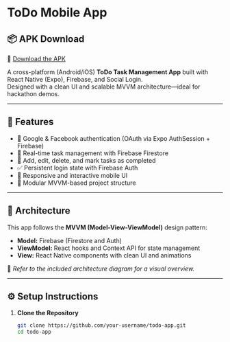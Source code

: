 # ToDo Mobile App

## 📦 APK Download

📲 [Download the APK](https://github.com/itsme-arun/Katomaran/releases/download/v1.0.0/universal.apk)



A cross-platform (Android/iOS) **ToDo Task Management App** built with React Native (Expo), Firebase, and Social Login.  
Designed with a clean UI and scalable MVVM architecture—ideal for hackathon demos.

---

## 🚀 Features

- 🔐 Google & Facebook authentication (OAuth via Expo AuthSession + Firebase)
- 🔄 Real-time task management with Firebase Firestore
- 📝 Add, edit, delete, and mark tasks as completed
- ✅ Persistent login state with Firebase Auth
- 📱 Responsive and interactive mobile UI
- 🧩 Modular MVVM-based project structure

---

## 🧠 Architecture

This app follows the **MVVM (Model-View-ViewModel)** design pattern:

- **Model:** Firebase (Firestore and Auth)
- **ViewModel:** React hooks and Context API for state management
- **View:** React Native components with clean UI and animations

📌 *Refer to the included architecture diagram for a visual overview.*

---

## ⚙️ Setup Instructions

1. **Clone the Repository**
   ```bash
   git clone https://github.com/your-username/todo-app.git
   cd todo-app


